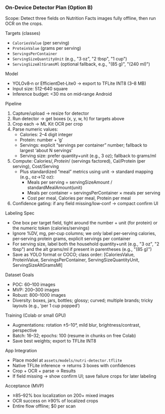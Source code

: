 ### On-Device Detector Plan (Option B)

Scope: Detect three fields on Nutrition Facts images fully offline, then run OCR on the crops.

Targets (classes)
- `CaloriesValue` (per serving)
- `ProteinValue` (grams per serving)
- `ServingsPerContainer`
- `ServingSizeQuantityUnit` (e.g., "3 oz", "2 tbsp", "1 cup")
- `ServingSizeAltGramsMl` (optional fallback, e.g., "(85 g)", "(240 ml)")

Model
- YOLOv8‑n or EfficientDet‑Lite0 → export to TFLite INT8 (3–8 MB)
- Input size: 512–640 square
- Inference budget: <30 ms on mid‑range Android

Pipeline
1) Capture/upload → resize for detector
2) Run detector → get boxes (x, y, w, h) for targets above
3) Crop each → ML Kit OCR per crop
4) Parse numeric values:
   - Calories: 2–4 digit integer
   - Protein: number + ‘g’
   - Servings: explicit “servings per container” number; fallback to largest ‘about N servings’
   - Serving size: prefer quantity+unit (e.g., 3 oz); fallback to grams/ml
5) Compute: Calories/$, Protein/$ (servings factored), Cal/Protein (per serving), Cost/Serving
   - Plus standardized “meal” metrics using unit → standard mapping (e.g., oz→12 oz):
     - Meals per serving = servingSizeAmount / standardMealAmount(unit)
     - Meals per container = servingsPerContainer × meals per serving
     - Cost per meal, Calories per meal, Protein per meal
6) Confidence gating: if any field missing/low‑conf → compact confirm UI

Labeling Spec
- One box per target field, tight around the number + unit (for protein) or the numeric token (calories/servings)
- Ignore %DV, mg, per‑cup columns; we only label per‑serving calories, per‑serving protein grams, explicit servings per container
- For serving size, label both the household quantity+unit (e.g., "3 oz", "2 tbsp") and the alt grams/ml if present in parentheses (e.g., "(85 g)")
- Save as YOLO format or COCO; class order: [CaloriesValue, ProteinValue, ServingsPerContainer, ServingSizeQuantityUnit, ServingSizeAltGramsMl]

Dataset Goals
- POC: 60–100 images
- MVP: 200–300 images
- Robust: 800–1000 images
- Diversity: boxes, jars, bottles; glossy; curved; multiple brands; tricky layouts (e.g., ‘per 1 cup popped’)

Training (Colab or small GPU)
- Augmentations: rotation ±5–10°, mild blur, brightness/contrast, perspective
- Batch: 16–32; epochs: 100 (resume in chunks on free Colab)
- Save best weights; export to TFLite INT8

App Integration
- Place model at `assets/models/nutri-detector.tflite`
- Native TFLite inference -> returns 3 boxes with confidences
- Crop + OCR + parse → Results
- If field missing → show confirm UI; save failure crops for later labeling

Acceptance (MVP)
- ≥85–92% box localization on 200+ mixed images
- OCR success on ≥90% of localized crops
- Entire flow offline; $0 per scan


